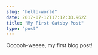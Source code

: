 ```yaml
---
slug: "hello-world"
date: 2017-07-12T17:12:33.962Z
title: "My First Gatsby Post"
type: "post"
---
```


Oooooh-weeee, my first blog post!